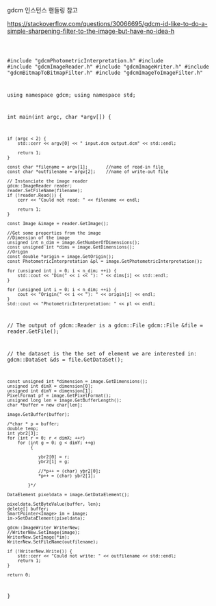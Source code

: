 
gdcm 인스턴스 핸들링 참고

https://stackoverflow.com/questions/30066695/gdcm-id-like-to-do-a-simple-sharpening-filter-to-the-image-but-have-no-idea-h

<code>

#include "gdcmPhotometricInterpretation.h"
#include <iostream>
#include "gdcmImageReader.h"
#include "gdcmImageWriter.h"
#include "gdcmBitmapToBitmapFilter.h"
#include "gdcmImageToImageFilter.h"

using namespace gdcm;
using namespace std;

int main(int argc, char *argv[]) {

    if (argc < 2) {
        std::cerr << argv[0] << " input.dcm output.dcm" << std::endl;

        return 1;
    }

    const char *filename = argv[1];       //name of read-in file
    const char *outfilename = argv[2];    //name of write-out file

    // Instanciate the image reader
    gdcm::ImageReader reader;
    reader.SetFileName(filename);
    if (!reader.Read()) {
        cerr << "Could not read: " << filename << endl;

        return 1;
    }

    const Image &image = reader.GetImage();

    //Get some properties from the image
    //Dimension of the image
    unsigned int n_dim = image.GetNumberOfDimensions();
    const unsigned int *dims = image.GetDimensions();
    //Origin
    const double *origin = image.GetOrigin();
    const PhotometricInterpretation &pl = image.GetPhotometricInterpretation();

    for (unsigned int i = 0; i < n_dim; ++i) {
        std::cout << "Dim(" << i << "): " << dims[i] << std::endl;
    }

    for (unsigned int i = 0; i < n_dim; ++i) {
        cout << "Origin(" << i << "): " << origin[i] << endl;
    }
    std::cout << "PhotometricInterpretation: " << pl << endl;

// The output of gdcm::Reader is a gdcm::File
    gdcm::File &file = reader.GetFile();

// the dataset is the the set of element we are interested in:
    gdcm::DataSet &ds = file.GetDataSet();


    const unsigned int *dimension = image.GetDimensions();
    unsigned int dimX = dimension[0];
    unsigned int dimY = dimension[1];
    PixelFormat pf = image.GetPixelFormat();
    unsigned long len = image.GetBufferLength();
    char *buffer = new char[len];

    image.GetBuffer(buffer);

    /*char * p = buffer;
    double temp;
    int ybr2[3];
    for (int r = 0; r < dimX; ++r)
        for (int g = 0; g < dimY; ++g)
             {

                ybr2[0] = r;
                ybr2[1] = g;

                //*p++ = (char) ybr2[0];
                *p++ = (char) ybr2[1];

            }*/

    DataElement pixeldata = image.GetDataElement();

    pixeldata.SetByteValue(buffer, len);
    delete[] buffer;
    SmartPointer<Image> im = image;
    im->SetDataElement(pixeldata);

    gdcm::ImageWriter WriterNew;
    //WriterNew.SetImage(image);
    WriterNew.SetImage(*im);
    WriterNew.SetFileName(outfilename);

    if (!WriterNew.Write()) {
        std::cerr << "Could not write: " << outfilename << std::endl;
        return 1;
    }

    return 0;
}

</code>
